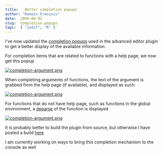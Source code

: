 ```yaml
---
title:   Better completion popups
author: "Romain François"
date:  2009-06-02
slug:  Completion-popups
tags:  [ "jedit", "R" ]
---
```

<div class="post-content">
<p>I've now updated the <a href="/index.php?post/2009/01/09/Code-Completion-for-R-scripts">completion popups</a> used in the advanced editor plugin to get a better display of the available information</p>

<p>For completion items that are related to functions with a help page, we now get this popup</p>

<a href="/public/posts/post3_completion/completion-helppage.png">
<img src="/public/posts/post3_completion/.completion-helppage_m.jpg" alt="completion-argument.png" style="margin: 0 auto; display: block;" title="completion-argument.png, juin 2009"></a>

<p>When completing arguments of functions, the text of the argument is grabbed from the help page (if available), and displayed as such: </p>

<a href="/public/posts/post3_completion/completion-argument.png">
<img src="/public/posts/post3_completion/.completion-argument_m.jpg" alt="completion-argument.png" style="margin: 0 auto; display: block;" title="completion-argument.png, juin 2009"></a>

<p>For functions that do not have help page, such as functions in the global environment, a <a href="http://finzi.psych.upenn.edu/R/library/base/html/deparse.html">deparse</a> of the function is displayed</p>

<a href="/public/posts/post3_completion/completion-local.png">
<img src="/public/posts/post3_completion/.completion-local_m.jpg" alt="completion-argument.png" style="margin: 0 auto; display: block;" title="completion-argument.png, juin 2009"></a>

<p>It is probably better to build the plugin from source, but otherwise I have posted a build <a href="http://addictedtor.free.fr/software/workbench/editor/dist/Editor.zip">here</a></p>

<p>I am currently working on ways to bring this completion mechanism to the console as well</p>
</div>
